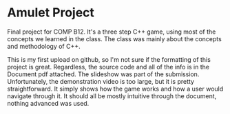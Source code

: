 # Amulet Project
Final project for COMP B12. It's a three step C++ game, using most of the concepts we learned in the class. The class was mainly about the concepts and methodology of C++. 

This is my first upload on github, so I'm not sure if the formatting of this project is great. Regardless, the source code and all of the info is in the Document pdf attached. The slideshow was part of the submission. Unfortunately, the demonstration video is too large, but it is pretty straightforward. It simply shows how the game works and how a user would navigate through it. It should all be mostly intuitive through the document, nothing advanced was used.

